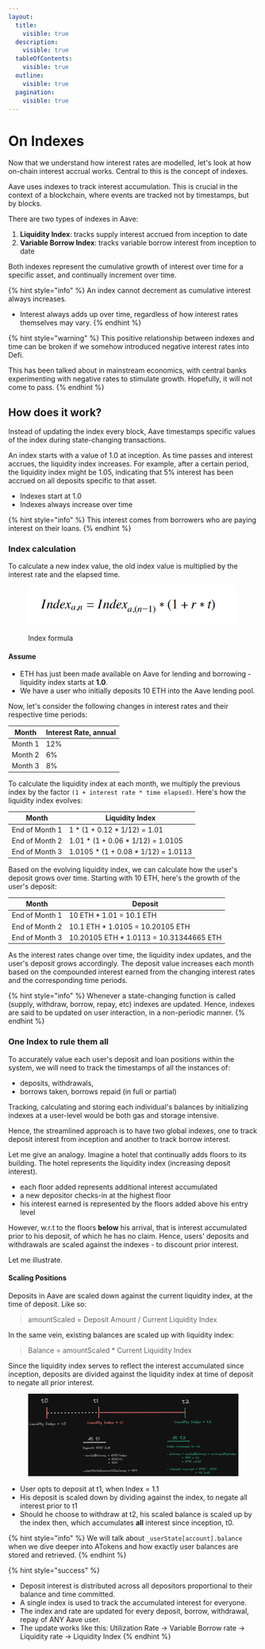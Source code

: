 ```yaml
---
layout:
  title:
    visible: true
  description:
    visible: true
  tableOfContents:
    visible: true
  outline:
    visible: true
  pagination:
    visible: true
---
```


# On Indexes

Now that we understand how interest rates are modelled, let's look at how on-chain interest accrual works. Central to this is the concept of indexes.

Aave uses indexes to track interest accumulation. This is crucial in the context of a blockchain, where events are tracked not by timestamps, but by blocks.

There are two types of indexes in Aave:

1. **Liquidity Index**: tracks supply interest accrued from inception to date
2. **Variable Borrow Index**: tracks variable borrow interest from inception to date

Both indexes represent the cumulative growth of interest over time for a specific asset, and continually increment over time.

{% hint style="info" %}
An index cannot decrement as cumulative interest always increases.&#x20;

* Interest always adds up over time, regardless of how interest rates themselves may vary.&#x20;
{% endhint %}

{% hint style="warning" %}
This positive relationship between indexes and time can be broken if we somehow introduced negative interest rates into Defi.&#x20;

This has been talked about in mainstream economics, with central banks experimenting with negative rates to stimulate growth. Hopefully, it will not come to pass.&#x20;
{% endhint %}

## How does it work?&#x20;

Instead of updating the index every block, Aave timestamps specific values of the index during state-changing transactions.

An index starts with a value of 1.0 at inception. As time passes and interest accrues, the liquidity index increases. For example, after a certain period, the liquidity index might be 1.05, indicating that 5% interest has been accrued on all deposits specific to that asset.

* Indexes start at 1.0
* Indexes always increase over time

{% hint style="info" %}
This interest comes from borrowers who are paying interest on their loans.
{% endhint %}

### Index calculation

To calculate a new index value, the old index value is multiplied by the interest rate and the elapsed time.&#x20;

<figure><img src="../.gitbook/assets/image (147).png" alt="" width="420"><figcaption><p>Index formula</p></figcaption></figure>

#### **Assume**&#x20;

* ETH has just been made available on Aave for lending and borrowing - liquidity index starts at  **1.0**.&#x20;
* We have a user who initially deposits 10 ETH into the Aave lending pool.&#x20;

Now, let's consider the following changes in interest rates and their respective time periods:

| Month   | Interest Rate, annual |
| ------- | --------------------- |
| Month 1 | 12%                   |
| Month 2 | 6%                    |
| Month 3 | 8%                    |

To calculate the liquidity index at each month, we multiply the previous index by the factor `(1 + interest rate * time elapsed)`. Here's how the liquidity index evolves:

| Month          | Liquidity Index                       |
| -------------- | ------------------------------------- |
| End of Month 1 | 1 \* (1 + 0.12 \* 1/12) = 1.01        |
| End of Month 2 | 1.01 \* (1 + 0.06 \* 1/12) = 1.0105   |
| End of Month 3 | 1.0105 \* (1 + 0.08 \* 1/12) = 1.0113 |

Based on the evolving liquidity index, we can calculate how the user's deposit grows over time. Starting with 10 ETH, here's the growth of the user's deposit:

| Month          | Deposit                                  |
| -------------- | ---------------------------------------- |
| End of Month 1 | 10 ETH \* 1.01 = 10.1 ETH                |
| End of Month 2 | 10.1 ETH \* 1.0105 = 10.20105 ETH        |
| End of Month 3 | 10.20105 ETH \* 1.0113 = 10.31344665 ETH |

As the interest rates change over time, the liquidity index updates, and the user's deposit grows accordingly. The deposit value increases each month based on the compounded interest earned from the changing interest rates and the corresponding time periods.

{% hint style="info" %}
Whenever a state-changing function is called (supply, withdraw, borrow, repay, etc) indexes are updated. Hence, indexes are said to be updated on user interaction, in a non-periodic manner.&#x20;
{% endhint %}

### One Index to rule them all&#x20;

To accurately value each user's deposit and loan positions within the system, we will need to track the timestamps of all the instances of:

* deposits, withdrawals,&#x20;
* borrows taken, borrows repaid (in full or partial)

Tracking, calculating and storing each individual's balances by initializing indexes at a user-level would be both gas and storage intensive.&#x20;

Hence, the streamlined approach is to have two global indexes, one to track deposit interest from inception and another to track borrow interest.&#x20;

Let me give an analogy. Imagine a hotel that continually adds floors to its building. The hotel represents the liquidity index (increasing deposit interest).

* each floor added represents additional interest accumulated&#x20;
* a new depositor checks-in at the highest floor&#x20;
* his interest earned is represented by the floors added above his entry level

However, w.r.t to the floors **below** his arrival, that is interest accumulated prior to his deposit, of which he has no claim. Hence, users' deposits and withdrawals are scaled against the indexes - to discount prior interest.&#x20;

Let me illustrate.

#### Scaling Positions

Deposits in Aave are scaled down against the current liquidity index, at the time of deposit. Like so:

> amountScaled = Deposit Amount / Current Liquidity Index

In the same vein, existing balances are scaled up with liquidity index:

> Balance = amountScaled \* Current Liquidity Index

Since the liquidity index serves to reflect the interest accumulated since inception, deposits are divided against the liquidity index at time of deposit to negate all prior interest.

<figure><img src="../.gitbook/assets/image (8).png" alt=""><figcaption></figcaption></figure>

* User opts to deposit at t1, when Index = 1.1
* His deposit is scaled down by dividing against the index, to negate all interest prior to t1
* Should he choose to withdraw at t2, his scaled balance is scaled up by the index then, which accumulates **all** interest since inception, t0.

{% hint style="info" %}
We will talk about `_userState[account].balance` when we dive deeper into ATokens and how exactly user balances are stored and retrieved.&#x20;
{% endhint %}

{% hint style="success" %}
* Deposit interest is distributed across all depositors proportional to their balance and time committed.&#x20;
* A single index is used to track the accumulated interest for everyone.&#x20;
* The index and rate are updated for every deposit, borrow, withdrawal, repay of ANY Aave user.&#x20;
* The update works like this: Utilization Rate -> Variable Borrow rate -> Liquidity rate -> Liquidity Index
{% endhint %}
